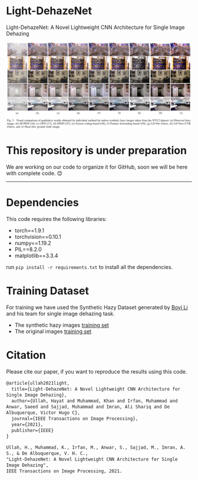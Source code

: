 # Light-DehazeNet
Light-DehazeNet: A Novel Lightweight CNN Architecture for Single Image Dehazing

![](readme_images/Picture1.png)

# This repository is under preparation
We are working on our code to organize it for GitHub, soon we will be here with complete code. :blush:

----
# Dependencies
This code requires the following libraries:
- torch==1.9.1
- torchvision==0.10.1
- numpy==1.19.2
- PIL==8.2.0
- matplotlib==3.3.4

run ```pip install -r requirements.txt``` to install all the dependencies. 

# Training Dataset
For training we have used the Synthetic Hazy Dataset generated by [Boyi Li](https://sites.google.com/site/boyilics/website-builder/project-page) and his team for single image dehazing task.

- The synthetic hazy images [training set](https://drive.google.com/file/d/17ZWJOpH1AsYQhoqpWR6PK61HrUhArdAK/view)
- The original images [training set](https://drive.google.com/file/d/1Sz5ZFFZXo3sY85R3v7yJa6W6riDGur46/view)

# Citation
Please cite our paper, if you want to reproduce the results using this code.
```
@article{ullah2021light,
  title={Light-DehazeNet: A Novel Lightweight CNN Architecture for Single Image Dehazing},
  author={Ullah, Hayat and Muhammad, Khan and Irfan, Muhammad and Anwar, Saeed and Sajjad, Muhammad and Imran, Ali Shariq and De Albuquerque, Victor Hugo C},
  journal={IEEE Transactions on Image Processing},
  year={2021},
  publisher={IEEE}
}
```

```
Ullah, H., Muhammad, K., Irfan, M., Anwar, S., Sajjad, M., Imran, A. S., & De Albuquerque, V. H. C., 
"Light-DehazeNet: A Novel Lightweight CNN Architecture for Single Image Dehazing", 
IEEE Transactions on Image Processing, 2021.
```
